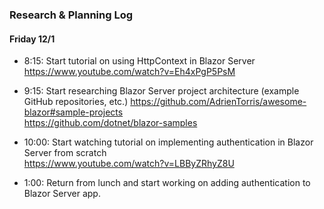 ### Research & Planning Log

#### Friday 12/1
* 8:15: Start tutorial on using HttpContext in Blazor Server  
https://www.youtube.com/watch?v=Eh4xPgP5PsM  

* 9:15: Start researching Blazor Server project architecture (example GitHub repositories, etc.) 
https://github.com/AdrienTorris/awesome-blazor#sample-projects  
https://github.com/dotnet/blazor-samples

* 10:00: Start watching tutorial on implementing authentication in Blazor Server from scratch  
https://www.youtube.com/watch?v=LBByZRhyZ8U  

* 1:00: Return from lunch and start working on adding authentication to Blazor Server app.